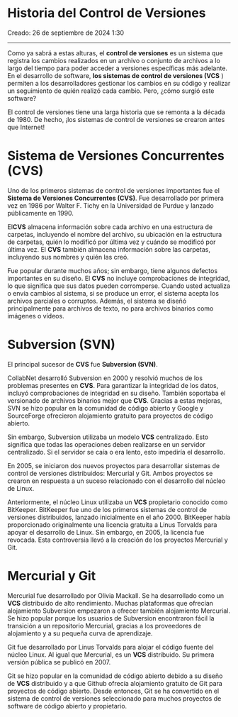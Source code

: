 # Historia del Control de Versiones

Creado: 26 de septiembre de 2024 1:30

---

Como ya sabrá a estas alturas, el **control de versiones** es un sistema que registra los cambios realizados en un archivo o conjunto de archivos a lo largo del tiempo para poder acceder a versiones específicas más adelante. En el desarrollo de software, **los sistemas de control de versiones (VCS** ) permiten a los desarrolladores gestionar los cambios en su código y realizar un seguimiento de quién realizó cada cambio. Pero, ¿cómo surgió este software?

El control de versiones tiene una larga historia que se remonta a la década de 1980. De hecho, ¡los sistemas de control de versiones se crearon antes que Internet!

# Sistema de Versiones Concurrentes (CVS)

Uno de los primeros sistemas de control de versiones importantes fue el **Sistema de Versiones Concurrentes (CVS)**. Fue desarrollado por primera vez en 1986 por Walter F. Tichy en la Universidad de Purdue y lanzado públicamente en 1990.

El**CVS** almacena información sobre cada archivo en una estructura de carpetas, incluyendo el nombre del archivo, su ubicación en la estructura de carpetas, quién lo modificó por última vez y cuándo se modificó por última vez. El **CVS** también almacena información sobre las carpetas, incluyendo sus nombres y quién las creó.

Fue popular durante muchos años; sin embargo, tiene algunos defectos importantes en su diseño. El **CVS** no incluye comprobaciones de integridad, lo que significa que sus datos pueden corromperse. Cuando usted actualiza o envía cambios al sistema, si se produce un error, el sistema acepta los archivos parciales o corruptos. Además, el sistema se diseñó principalmente para archivos de texto, no para archivos binarios como imágenes o vídeos.

# Subversion (SVN)

El principal sucesor de **CVS** fue **Subversion (SVN)**.

CollabNet desarrolló Subversion en 2000 y resolvió muchos de los problemas presentes en **CVS**. Para garantizar la integridad de los datos, incluyó comprobaciones de integridad en su diseño. También soportaba el versionado de archivos binarios mejor que **CVS**. Gracias a estas mejoras, SVN se hizo popular en la comunidad de código abierto y Google y SourceForge ofrecieron alojamiento gratuito para proyectos de código abierto.

Sin embargo, Subversion utilizaba un modelo **VCS** centralizado. Esto significa que todas las operaciones deben realizarse en un servidor centralizado. Si el servidor se caía o era lento, esto impediría el desarrollo.

En 2005, se iniciaron dos nuevos proyectos para desarrollar sistemas de control de versiones distribuidos: Mercurial y Git. Ambos proyectos se crearon en respuesta a un suceso relacionado con el desarrollo del núcleo de Linux.

Anteriormente, el núcleo Linux utilizaba un **VCS** propietario conocido como BitKeeper. BitKeeper fue uno de los primeros sistemas de control de versiones distribuidos, lanzado inicialmente en el año 2000. BitKeeper había proporcionado originalmente una licencia gratuita a Linus Torvalds para apoyar el desarrollo de Linux. Sin embargo, en 2005, la licencia fue revocada. Esta controversia llevó a la creación de los proyectos Mercurial y Git.

# Mercurial y Git

Mercurial fue desarrollado por Olivia Mackall. Se ha desarrollado como un **VCS** distribuido de alto rendimiento. Muchas plataformas que ofrecían alojamiento Subversion empezaron a ofrecer también alojamiento Mercurial. Se hizo popular porque los usuarios de Subversion encontraron fácil la transición a un repositorio Mercurial, gracias a los proveedores de alojamiento y a su pequeña curva de aprendizaje.

Git fue desarrollado por Linus Torvalds para alojar el código fuente del núcleo Linux. Al igual que Mercurial, es un **VCS** distribuido. Su primera versión pública se publicó en 2007.

Git se hizo popular en la comunidad de código abierto debido a su diseño de **VCS** distribuido y a que Github ofrecía alojamiento gratuito de Git para proyectos de código abierto. Desde entonces, Git se ha convertido en el sistema de control de versiones seleccionado para muchos proyectos de software de código abierto y propietario.